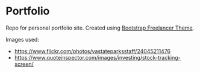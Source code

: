 # Portfolio
Repo for personal portfolio site. Created using [Bootstrap Freelancer Theme](https://startbootstrap.com/theme/freelancer).

Images used:
* https://www.flickr.com/photos/vastateparksstaff/24045211476
* https://www.quoteinspector.com/images/investing/stock-tracking-screen/
